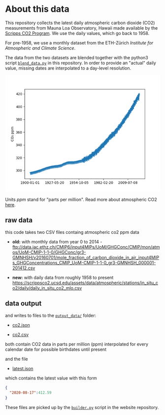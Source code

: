 # About this data

This repository collects the latest daily atmospheric carbon dioxide (CO2) measurements from Mauna Loa Observatory, Hawaii made available by the [Scripps CO2 Program](https://scrippsco2.ucsd.edu/data/atmospheric_co2/mlo.html). We use the daily values, which go back to 1958.

For pre-1958, we use a monthly dataset from the ETH-Zürich _Institute for Atmospheric and Climate Science_.

The data from the two datasets are blended together with the python3 script [`blend_data.py`](https://github.com/co2birthdate/dataops/blob/master/blend_data.py) in this repository. In order to provide an "actual" daily value, missing dates are interpolated to a day-level resolution.

![blended data](https://github.com/co2birthdate/dataops/raw/master/data_availability.png)

Units _ppm_ stand for "parts per million". Read more about atmospheric CO2 [here](https://en.wikipedia.org/wiki/Carbon_dioxide_in_Earth%27s_atmosphere).

## raw data

this code takes two CSV files containg atmospheric co2 ppm data

+ **old:** with monthly data from year 0 to 2014 - ftp://data.iac.ethz.ch/CMIP6/input4MIPs/UoM/GHGConc/CMIP/mon/atmos/UoM-CMIP-1-1-0/GHGConc/gr3-GMNHSH/v20160701/mole_fraction_of_carbon_dioxide_in_air_input4MIPs_GHGConcentrations_CMIP_UoM-CMIP-1-1-0_gr3-GMNHSH_000001-201412.csv

+ **new:** with daily data from roughly 1958 to present https://scrippsco2.ucsd.edu/assets/data/atmospheric/stations/in_situ_co2/daily/daily_in_situ_co2_mlo.csv

## data output

and writes to files to the [`output_data/`](https://github.com/co2birthdate/dataops/tree/master/output_data) folder:

+ [co2.json](https://github.com/co2birthdate/dataops/raw/master/output_data/co2.json)

+ [co2.csv](https://github.com/co2birthdate/dataops/raw/master/output_data/co2.csv)

both contain CO2 data in parts per million (ppm) interpolated for every calendar date for possible birthdates until present

and the file

+ [latest.json](https://raw.githubusercontent.com/co2birthdate/dataops/master/output_data/latest.json)

which contains the latest value with this form

```json
{
  "2020-08-17":412.59
}
```

These files are picked up by the [`builder.py`](https://github.com/co2birthdate/website/blob/master/assets/py/builder.py) script in the website repository.



